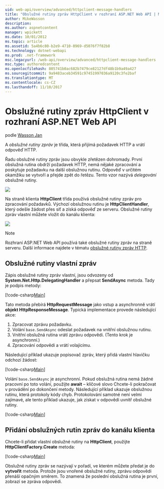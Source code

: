 ```yaml
---
uid: web-api/overview/advanced/httpclient-message-handlers
title: "Obslužné rutiny zpráv HttpClient v rozhraní ASP.NET Web API | Microsoft Docs"
author: MikeWasson
description: 
ms.author: aspnetcontent
manager: wpickett
ms.date: 10/01/2012
ms.topic: article
ms.assetid: 5a4b6c80-b2e9-4710-8969-d5076f7f82b8
ms.technology: dotnet-webapi
ms.prod: .net-framework
msc.legacyurl: /web-api/overview/advanced/httpclient-message-handlers
msc.type: authoredcontent
ms.openlocfilehash: 805741b0ac682b7479ce82127df48b1b9a49a427
ms.sourcegitcommit: 9a9483aceb34591c97451997036a9120c3fe2baf
ms.translationtype: MT
ms.contentlocale: cs-CZ
ms.lasthandoff: 11/10/2017
---
```

<a name="httpclient-message-handlers-in-aspnet-web-api"></a>Obslužné rutiny zpráv HttpClient v rozhraní ASP.NET Web API
====================
podle [Wasson Jan](https://github.com/MikeWasson)

A *obslužné rutiny zpráv* je třída, která přijímá požadavek HTTP a vrátí odpověď HTTP.

Řadu obslužné rutiny zpráv jsou obvykle zřetězen dohromady. První obslužná rutina obdrží požadavek HTTP, nemá nějaké zpracování a poskytuje požadavku na další obslužnou rutinu. Odpověď v určitém okamžiku se vytvoří a přejde zpět do řetězu. Tento vzor nazývá *delegování* obslužné rutiny.

![](httpclient-message-handlers/_static/image1.png)

Na straně klienta **HttpClient** třída používá obslužné rutiny zpráv pro zpracování požadavků. Výchozí obslužnou rutinu je **HttpClientHandler**, který odešle žádost přes síť a získá odpověď ze serveru. Obslužné rutiny zpráv vlastní můžete vložit do kanálu klienta:

![](httpclient-message-handlers/_static/image2.png)

> [!NOTE]
> Rozhraní ASP.NET Web API používá také obslužné rutiny zpráv na straně serveru. Další informace najdete v tématu [obslužné rutiny zpráv HTTP](http-message-handlers.md).


## <a name="custom-message-handlers"></a>Obslužné rutiny vlastní zpráv

Zápis obslužné rutiny zpráv vlastní, jsou odvozeny od **System.Net.Http.DelegatingHandler** a přepsat **SendAsync** metoda. Tady je podpis metody:

[!code-csharp[Main](httpclient-message-handlers/samples/sample1.cs)]

Tato metoda přebírá **HttpRequestMessage** jako vstup a asynchronně vrátí **objekt HttpResponseMessage**. Typická implementace provede následující akce:

1. Zpracovat zprávu požadavku.
2. Volání `base.SendAsync` odeslat požadavek na vnitřní obslužnou rutinu.
3. Vnitřní obslužná rutina vrátí zprávu odpovědi. (Tento krok je asynchronní.)
4. Zpracování odpovědi a vrátí volajícímu.

Následující příklad ukazuje popisovač zpráv, který přidá vlastní hlavičku odchozí žádost:

[!code-csharp[Main](httpclient-message-handlers/samples/sample2.cs)]

Volání `base.SendAsync` je asynchronní. Pokud obslužná rutina nemá žádné pracovní po toto volání, použijte **await** – klíčové slovo Chcete-li pokračovat v provádění po dokončení metody. Následující příklad ukazuje obslužnou rutinu, která protokoly kódy chyb. Protokolování samotné není velmi zajímavé, ale tento příklad ukazuje, jak získat v odpovědi uvnitř obslužné rutiny.

[!code-csharp[Main](httpclient-message-handlers/samples/sample3.cs?highlight=10,13)]

## <a name="adding-message-handlers-to-the-client-pipeline"></a>Přidání obslužných rutin zpráv do kanálu klienta

Chcete-li přidat vlastní obslužné rutiny na **HttpClient**, použijte **HttpClientFactory.Create** metoda:

[!code-csharp[Main](httpclient-message-handlers/samples/sample4.cs)]

Obslužné rutiny zpráv se nazývají v pořadí, ve kterém můžete předat je do **vytvořit** metoda. Protože jsou vnořené obslužné rutiny, zprávu odpovědi přenáší opačným směrem. To znamená že poslední obslužná rutina je první, zobrazí se zpráva odpovědi.
